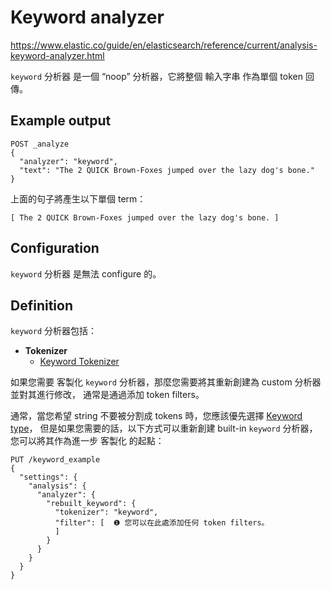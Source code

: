 # Keyword analyzer

https://www.elastic.co/guide/en/elasticsearch/reference/current/analysis-keyword-analyzer.html

`keyword` 分析器 是一個 “noop” 分析器，它將整個 輸入字串 作為單個 token 回傳。

## Example output

```http
POST _analyze
{
  "analyzer": "keyword",
  "text": "The 2 QUICK Brown-Foxes jumped over the lazy dog's bone."
}
```

上面的句子將產生以下單個 term：

    [ The 2 QUICK Brown-Foxes jumped over the lazy dog's bone. ]

## Configuration

`keyword` 分析器 是無法 configure 的。

## Definition

`keyword` 分析器包括：

* __Tokenizer__
  * [Keyword Tokenizer](https://www.elastic.co/guide/en/elasticsearch/reference/current/analysis-keyword-tokenizer.html)

如果您需要 客製化 `keyword` 分析器，那麼您需要將其重新創建為 custom 分析器 並對其進行修改，
通常是通過添加 token filters。 

通常，當您希望 string 不要被分割成 tokens 時，您應該優先選擇 
[Keyword type](https://www.elastic.co/guide/en/elasticsearch/reference/current/keyword.html)，
但是如果您需要的話，以下方式可以重新創建 built-in `keyword` 分析器，您可以將其作為進一步 客製化 的起點：

```http
PUT /keyword_example
{
  "settings": {
    "analysis": {
      "analyzer": {
        "rebuilt_keyword": {
          "tokenizer": "keyword",
          "filter": [  ❶ 您可以在此處添加任何 token filters。
          ]
        }
      }
    }
  }
}
```
